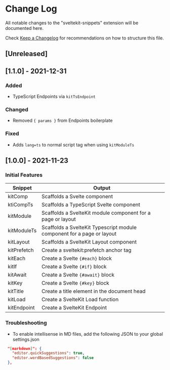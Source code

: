 # Change Log

All notable changes to the "sveltekit-snippets" extension will be documented here.

Check [Keep a Changelog](http://keepachangelog.com/) for recommendations on how to structure this file.

## [Unreleased]

## [1.1.0] - 2021-12-31
### Added
- TypeScript Endpoints via `kitTsEndpoint`

### Changed
- Removed `{ params }` from Endpoints boilerplate

### Fixed
- Adds `lang=ts` to normal script tag when using `kitModuleTs`

## [1.0.0] - 2021-11-23
### Initial Features
| Snippet     | Output                                                                 |
| ----------- | ---------------------------------------------------------------------- |
| kitComp     | Scaffolds a Svelte component                                           |
| ktiCompTs   | Scaffolds a TypeScript Svelte component                                |
| kitModule   | Scaffolds a SvelteKit module component for a page or layout            |
| kitModuleTs | Scaffolds a SvelteKit Typescript module component for a page or layout |
| kitLayout   | Scaffolds a SvelteKit Layout component                                 |
| kitPrefetch | Create a sveltekit:prefetch anchor tag                                 |
| kitEach     | Create a Svelte `{#each}` block                                        |
| kitIf       | Create a Svelte `{#if}` block                                          |
| kitAwait    | Create a Svelte `{#await}` block                                       |
| kitKey      | Create a Svelte `{#key}` block                                         |
| kitTitle    | Create a title element in the document head                            |
| kitLoad     | Create a SvelteKit Load function                                       |
| kitEndpoint | Create a SvelteKit Endpoint                                            |

### Troubleshooting

 - To enable intellisense in MD files, add the following JSON to your global settings.json
 ```json
  "[markdown]": {
    "editor.quickSuggestions": true,
    "editor.wordBasedSuggestions": false
  },
 ```

